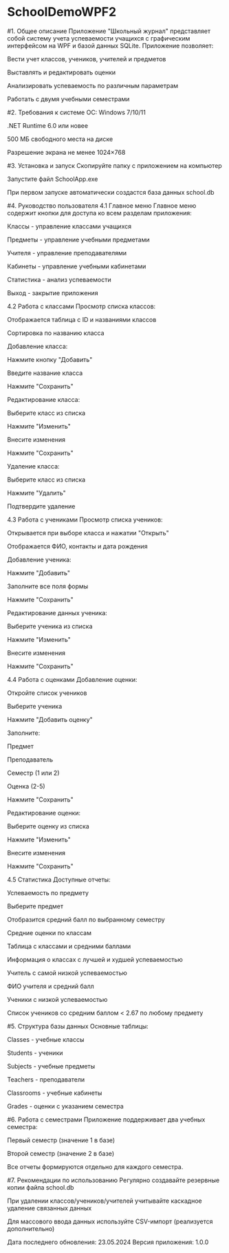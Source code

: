 # SchoolDemoWPF2
#1. Общее описание
Приложение "Школьный журнал" представляет собой систему учета успеваемости учащихся с графическим интерфейсом на WPF и базой данных SQLite. Приложение позволяет:

Вести учет классов, учеников, учителей и предметов

Выставлять и редактировать оценки

Анализировать успеваемость по различным параметрам

Работать с двумя учебными семестрами

#2. Требования к системе
ОС: Windows 7/10/11

.NET Runtime 6.0 или новее

500 МБ свободного места на диске

Разрешение экрана не менее 1024×768

#3. Установка и запуск
Скопируйте папку с приложением на компьютер

Запустите файл SchoolApp.exe

При первом запуске автоматически создастся база данных school.db

#4. Руководство пользователя
4.1 Главное меню
Главное меню содержит кнопки для доступа ко всем разделам приложения:

Классы - управление классами учащихся

Предметы - управление учебными предметами

Учителя - управление преподавателями

Кабинеты - управление учебными кабинетами

Статистика - анализ успеваемости

Выход - закрытие приложения

4.2 Работа с классами
Просмотр списка классов:

Отображается таблица с ID и названиями классов

Сортировка по названию класса

Добавление класса:

Нажмите кнопку "Добавить"

Введите название класса

Нажмите "Сохранить"

Редактирование класса:

Выберите класс из списка

Нажмите "Изменить"

Внесите изменения

Нажмите "Сохранить"

Удаление класса:

Выберите класс из списка

Нажмите "Удалить"

Подтвердите удаление

4.3 Работа с учениками
Просмотр списка учеников:

Открывается при выборе класса и нажатии "Открыть"

Отображается ФИО, контакты и дата рождения

Добавление ученика:

Нажмите "Добавить"

Заполните все поля формы

Нажмите "Сохранить"

Редактирование данных ученика:

Выберите ученика из списка

Нажмите "Изменить"

Внесите изменения

Нажмите "Сохранить"

4.4 Работа с оценками
Добавление оценки:

Откройте список учеников

Выберите ученика

Нажмите "Добавить оценку"

Заполните:

Предмет

Преподаватель

Семестр (1 или 2)

Оценка (2-5)

Нажмите "Сохранить"

Редактирование оценки:

Выберите оценку из списка

Нажмите "Изменить"

Внесите изменения

Нажмите "Сохранить"

4.5 Статистика
Доступные отчеты:

Успеваемость по предмету

Выберите предмет

Отобразится средний балл по выбранному семестру

Средние оценки по классам

Таблица с классами и средними баллами

Информация о классах с лучшей и худшей успеваемостью

Учитель с самой низкой успеваемостью

ФИО учителя и средний балл

Ученики с низкой успеваемостью

Список учеников со средним баллом < 2.67 по любому предмету

#5. Структура базы данных
Основные таблицы:

Classes - учебные классы

Students - ученики

Subjects - учебные предметы

Teachers - преподаватели

Classrooms - учебные кабинеты

Grades - оценки с указанием семестра

#6. Работа с семестрами
Приложение поддерживает два учебных семестра:

Первый семестр (значение 1 в базе)

Второй семестр (значение 2 в базе)

Все отчеты формируются отдельно для каждого семестра.

#7. Рекомендации по использованию
Регулярно создавайте резервные копии файла school.db

При удалении классов/учеников/учителей учитывайте каскадное удаление связанных данных

Для массового ввода данных используйте CSV-импорт (реализуется дополнительно)




Дата последнего обновления: 23.05.2024
Версия приложения: 1.0.0
